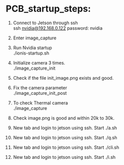 # PCB_startup_steps:
1. Connect to Jetson through ssh<br>
   ssh nvidia@192.168.0.122
   password: nvidia
2. Enter image_capture
3. Run Nvidia startup<br>
   ./ionis-startup.sh
4. Initialize camera 3 times.<br>
   ./image_capture_init
5. Check if the file init_image.png exists and good.
6. Fix the camera parameter<br>
   ./image_capture_init_post
7. To check Thermal camera<br>
   ./image_capture
8. Check image.png is good and within 20k to 30k.

9. New tab and login to jetson using ssh. Start ./a.sh
10. New tab and login to jetson using ssh. Start ./q.sh
11. New tab and login to jetson using ssh. Start ./cli.sh
12. New tab and login to jetson using ssh. Start ./i.sh
